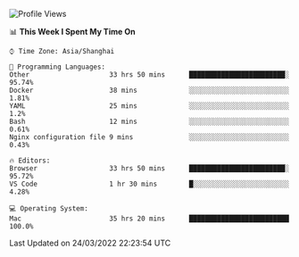 <!--START_SECTION:waka-->
![Profile Views](http://img.shields.io/badge/Profile%20Views-3-blue)

📊 **This Week I Spent My Time On** 

```text
⌚︎ Time Zone: Asia/Shanghai

💬 Programming Languages: 
Other                    33 hrs 50 mins      ████████████████████████░   95.74% 
Docker                   38 mins             ░░░░░░░░░░░░░░░░░░░░░░░░░   1.81% 
YAML                     25 mins             ░░░░░░░░░░░░░░░░░░░░░░░░░   1.2% 
Bash                     12 mins             ░░░░░░░░░░░░░░░░░░░░░░░░░   0.61% 
Nginx configuration file 9 mins              ░░░░░░░░░░░░░░░░░░░░░░░░░   0.43%

🔥 Editors: 
Browser                  33 hrs 50 mins      ████████████████████████░   95.72% 
VS Code                  1 hr 30 mins        █░░░░░░░░░░░░░░░░░░░░░░░░   4.28%

💻 Operating System: 
Mac                      35 hrs 20 mins      █████████████████████████   100.0%

```


 Last Updated on 24/03/2022 22:23:54 UTC
<!--END_SECTION:waka-->
